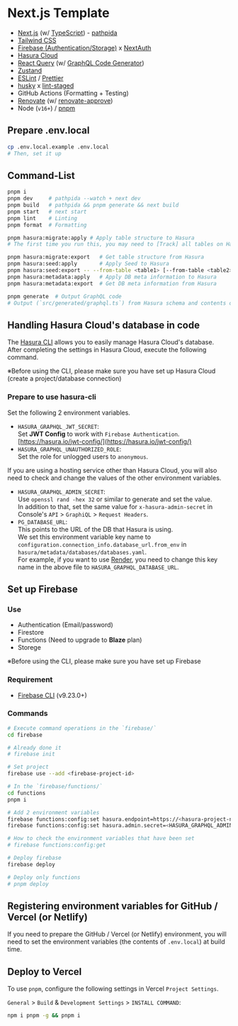 # Next.js Template

- [Next.js](https://nextjs.org/) (w/ [TypeScript](https://www.typescriptlang.org/)) - [pathpida](https://github.com/aspida/pathpida)
- [Tailwind CSS](https://tailwindcss.com/)
- [Firebase (Authentication/Storage)](https://firebase.google.com/) x [NextAuth](https://next-auth.js.org/)
- [Hasura Cloud](https://cloud.hasura.io/)
- [React Query](https://react-query.tanstack.com/) (w/ [GraphQL Code Generator](https://www.graphql-code-generator.com/))
- [Zustand](https://github.com/pmndrs/zustand)
- [ESLint](https://eslint.org/) / [Prettier](https://prettier.io/)
- [husky](https://github.com/typicode/husky) x [lint-staged](https://github.com/okonet/lint-staged)
- GitHub Actions (Formatting + Testing)
- [Renovate](https://www.whitesourcesoftware.com/free-developer-tools/renovate/) (w/ [renovate-approve](https://github.com/apps/renovate-approve))
- Node (`v16+`) / [pnpm](https://pnpm.io/)

## Prepare .env.local

```bash
cp .env.local.example .env.local
# Then, set it up
```

## Command-List

```bash
pnpm i
pnpm dev     # pathpida --watch + next dev
pnpm build   # pathpida && pnpm generate && next build
pnpm start   # next start
pnpm lint    # Linting
pnpm format  # Formatting

pnpm hasura:migrate:apply # Apply table structure to Hasura
# The first time you run this, you may need to [Track] all tables on Hasura

pnpm hasura:migrate:export   # Get table structure from Hasura
pnpm hasura:seed:apply       # Apply Seed to Hasura
pnpm hasura:seed:export -- --from-table <table1> [--from-table <table2>] # Export seed data from tables
pnpm hasura:metadata:apply   # Apply DB meta information to Hasura
pnpm hasura:metadata:export  # Get DB meta information from Hasura

pnpm generate  # Output GraphQL code
# Output (`src/generated/graphql.ts`) from Hasura schema and contents of `graphql/`.
```

## Handling Hasura Cloud's database in code

The [Hasura CLI](https://hasura.io/docs/1.0/graphql/core/hasura-cli/index.html) allows you to easily manage Hasura Cloud's database.  
After completing the settings in Hasura Cloud, execute the following command.

※Before using the CLI, please make sure you have set up Hasura Cloud (create a project/database connection)

### Prepare to use hasura-cli

Set the following 2 environment variables.

- `HASURA_GRAPHQL_JWT_SECRET`:  
  Set **JWT Config** to work with `Firebase Authentication`.  
  [https://hasura.io/jwt-config/](https://hasura.io/jwt-config/)
- `HASURA_GRAPHQL_UNAUTHORIZED_ROLE`:  
  Set the role for unlogged users to `anonymous`.

If you are using a hosting service other than Hasura Cloud, you will also need to check and change the values of the other environment variables.

- `HASURA_GRAPHQL_ADMIN_SECRET`:  
  Use `openssl rand -hex 32` or similar to generate and set the value.  
  In addition to that, set the same value for `x-hasura-admin-secret` in Console's `API` > `GraphiQL` > `Request Headers`.
- `PG_DATABASE_URL`:  
  This points to the URL of the DB that Hasura is using.  
  We set this environment variable key name to `configuration.connection_info.database_url.from_env` in `hasura/metadata/databases/databases.yaml`.  
  For example, if you want to use [Render](https://render.com/), you need to change this key name in the above file to `HASURA_GRAPHQL_DATABASE_URL`.

## Set up Firebase

### Use

- Authentication (Email/password)
- Firestore
- Functions (Need to upgrade to **Blaze** plan)
- Storege

※Before using the CLI, please make sure you have set up Firebase

### Requirement

- [Firebase CLI](https://firebase.google.com/docs/cli) (v9.23.0+)

### Commands

```bash
# Execute command operations in the `firebase/`
cd firebase

# Already done it
# firebase init

# Set project
firebase use --add <firebase-project-id>

# In the `firebase/functions/`
cd functions
pnpm i

# Add 2 environment variables
firebase functions:config:set hasura.endpoint=https://<hasura-project-name>.hasura.app/v1/graphql
firebase functions:config:set hasura.admin.secret=<HASURA_GRAPHQL_ADMIN_SECRET>

# How to check the environment variables that have been set
# firebase functions:config:get

# Deploy firebase
firebase deploy

# Deploy only functions
# pnpm deploy
```

## Registering environment variables for GitHub / Vercel (or Netlify)

If you need to prepare the GitHub / Vercel (or Netlify) environment, you will need to set the environment variables (the contents of `.env.local`) at build time.

## Deploy to Vercel

To use `pnpm`, configure the following settings in Vercel `Project Settings`.

`General` > `Build` & `Development Settings` > `INSTALL COMMAND`:

```bash
npm i pnpm -g && pnpm i
```
